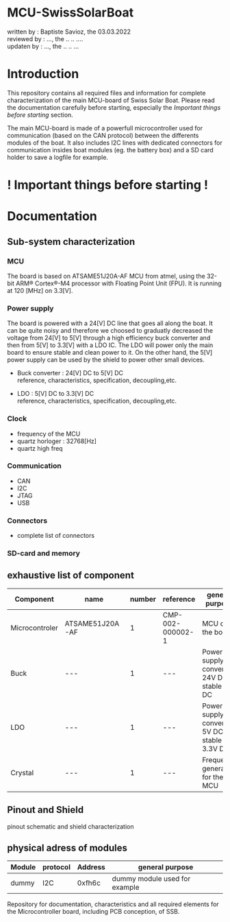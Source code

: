 # MCU-SwissSolarBoat
written by : Baptiste Savioz, the 03.03.2022  
reviewed by : ..., the .. .. ....  
updaten by : ..., the .. .. ...  

# Introduction
This repository contains all required files and information for complete characterization of the main MCU-board of Swiss Solar Boat. Please read the documentation carefully before starting, especially the _Important things before starting_ section.

The main MCU-board is made of a powerfull microcontroller used for communication (based on the CAN protocol) between the differents modules of the boat. It also includes I2C lines with dedicated connectors for communication insides boat modules (eg. the battery box) and a SD card holder to save a logfile for example.

# ! Important things before starting !

# Documentation

## Sub-system characterization
### MCU
The board is based on ATSAME51J20A-AF MCU from atmel, using the 32-bit ARM® Cortex®-M4 processor with Floating Point Unit (FPU). It is running at 120 [MHz] on 3.3[V].

### Power supply
The board is powered with a 24[V] DC line that goes all along the boat. It can be quite noisy and therefore we choosed to graduatly decreased the voltage from 24[V] to 5[V]  through a high efficiency buck converter and then from 5[V] to 3.3[V] with a LDO IC. The LDO will power only the main board to ensure stable and clean power to it. On the other hand, the 5[V] power supply can be used by the shield to power other small devices.  
 * Buck converter : 24[V] DC to 5[V] DC  
reference, characteristics, specification, decoupling,etc.

 * LDO : 5[V] DC to 3.3[V] DC  
 reference, characteristics, specification, decoupling,etc.

### Clock
- frequency of the MCU
- quartz horloger : 32768[Hz]
- quartz high freq

### Communication
- CAN
- I2C
- JTAG
- USB

### Connectors
- complete list of connectors

### SD-card and memory


## exhaustive list of component
|Component|name|number|reference|general purpose|usual reseller|link|
|---------|----|------|---------|---------------|--------------|----|
|Microcontroler|ATSAME51J20A-AF|1|CMP-002-000002-1|MCU of the board|Mouser|https://www.mouser.ch/ProductDetail/Microchip-Technology-Atmel/ATSAME51J20A-AF?qs=sGAEpiMZZMv0NwlthflBi1rrhCr8J09xsoDuGmx4aqk%3D|
|Buck|---|1|---|Power supply : convert 24V DC to stable 5V DC|---|
|LDO|---|1|---|Power supply : convert 5V DC to stable 3.3V DC|---|
|Crystal|---|1|---|Frequency generation for the MCU|---|


## Pinout and Shield
pinout schematic and shield characterization


## physical adress of modules
|Module|protocol|Address|general purpose|
|------|--------|-------|---------------|
|dummy|I2C|0xfh6c|dummy module used for example|

 Repository for documentation, characteristics and all required elements for the Microcontroller board, including PCB conception, of SSB.
